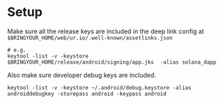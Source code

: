 
# Setup

Make sure all the release keys are included in the deep link config at `$BRINGYOUR_HOME/web/ur.io/.well-known/assetlinks.json`

```
# e.g.
keytool -list -v -keystore $BRINGYOUR_HOME/release/android/signing/app.jks  -alias solana_dapp
```

Also make sure developer debug keys are included.

```
keytool -list -v -keystore ~/.android/debug.keystore -alias androiddebugkey -storepass android -keypass android
```
